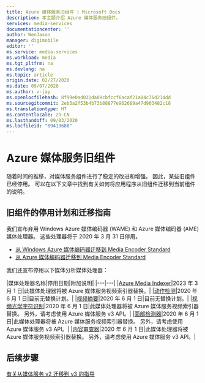 ```yaml
---
title: Azure 媒体服务旧组件 | Microsoft Docs
description: 本主题介绍 Azure 媒体服务旧组件。
services: media-services
documentationcenter: ''
author: WenJason
manager: digimobile
editor: ''
ms.service: media-services
ms.workload: media
ms.tgt_pltfrm: na
ms.devlang: na
ms.topic: article
origin.date: 02/27/2020
ms.date: 09/07/2020
ms.author: v-jay
ms.openlocfilehash: 8f99e0ad031da09cbfccf6acaf21a84c76d214dd
ms.sourcegitcommit: 2eb5a2f53b4b73b88877e962689a47d903482c18
ms.translationtype: HT
ms.contentlocale: zh-CN
ms.lasthandoff: 09/03/2020
ms.locfileid: "89413680"
---
```

# <a name="azure-media-services-legacy-components"></a>Azure 媒体服务旧组件

随着时间的推移，对媒体服务组件进行了稳定的改进和增强。 因此，某些旧组件已经停用。 可以在以下文章中找到有关如何将应用程序从旧组件迁移到当前组件的说明。
 
## <a name="retirement-plans-of-legacy-components-and-migration-guidance"></a>旧组件的停用计划和迁移指南

我们宣布弃用 Windows Azure 媒体编码器 (WAME) 和 Azure 媒体编码器 (AME) 媒体处理器。 这些处理器将于 2020 年 3 月 31 日停用。

* [从 Windows Azure 媒体编码器迁移到 Media Encoder Standard](migrate-windows-azure-media-encoder.md)
* [从 Azure 媒体编码器迁移到 Media Encoder Standard](migrate-azure-media-encoder.md)

我们还宣布停用以下媒体分析媒体处理器： 
 
|媒体处理器名称|停用日期|附加说明|
|---|---|
|[Azure Media Indexer](media-services-index-content.md)|2023 年 3 月 1 日|此媒体处理器将被 Azure 媒体服务视频索引器替换。|
|[动作检测](media-services-motion-detection.md)|2020 年 6 月 1 日|目前无替换计划。|
|[视频摘要](media-services-video-summarization.md)|2020 年 6 月 1 日|目前无替换计划。|
|[视频光学字符识别](media-services-video-optical-character-recognition.md)|2020 年 6 月 1 日|此媒体处理器将被 Azure 媒体服务视频索引器替换。 另外，请考虑使用 Azure 媒体服务 v3 API。|
|[面部检测器](media-services-face-and-emotion-detection.md)|2020 年 6 月 1 日|此媒体处理器将被 Azure 媒体服务视频索引器替换。 另外，请考虑使用 Azure 媒体服务 v3 API。|
|[内容审查器](media-services-content-moderation.md)|2020 年 6 月 1 日|此媒体处理器将被 Azure 媒体服务视频索引器替换。 另外，请考虑使用 Azure 媒体服务 v3 API。|

## <a name="next-steps"></a>后续步骤

[有关从媒体服务 v2 迁移到 v3 的指导](../latest/migrate-from-v2-to-v3.md)
